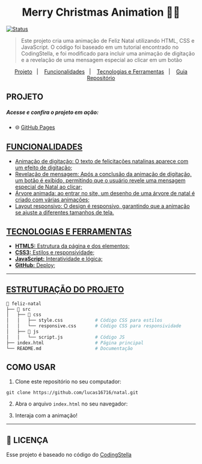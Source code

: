 <h1 align="center">Merry Christmas Animation 🎄✨</h1>
<div>

[![Status](https://img.shields.io/badge/Status-Finalizado-blue)]()

</div>

> Este projeto cria uma animação de Feliz Natal utilizando HTML, CSS e JavaScript. O código foi baseado em um tutorial encontrado no CodingStella, e foi modificado para incluir uma animação de digitação e a revelação de uma mensagem especial ao clicar em um botão

<p align="center">
  <a href="#projeto">Projeto</a>&nbsp;&nbsp;&nbsp;|&nbsp;&nbsp;&nbsp;
  <a href="#funcionalidades">Funcionalidades</a>&nbsp;&nbsp;&nbsp;|&nbsp;&nbsp;&nbsp;
  <a href="#tecnologias-e-ferramentas">Tecnologias e Ferramentas</a>&nbsp;&nbsp;&nbsp;|&nbsp;&nbsp;&nbsp;
  <a href="#estruturação-do-projeto">Guia Repositório</a>
</p>

<h2>PROJETO</h2>
<h5>Acesse e confira o projeto em ação:</h5>

- 🌐 <a href="https://lucas16716.github.io/natal/">GitHub Pages

<h2>FUNCIONALIDADES</h2>

- Animação de digitação: O texto de felicitações natalinas aparece com um efeito de digitação;
- Revelação de mensagem: Após a conclusão da animação de digitação, um botão é exibido, permitindo que o usuário revele uma mensagem especial de Natal ao clicar;
- Árvore animada: ao entrar no site, um desenho de uma árvore de natal é criado com várias animações;
- Layout responsivo: O design é responsivo, garantindo que a animação se ajuste a diferentes tamanhos de tela.

<h2>TECNOLOGIAS E FERRAMENTAS</h2>

- **HTML5:** Estrutura da página e dos elementos;
- **CSS3:** Estilos e responsividade;
- **JavaScript:** Interatividade e lógica;
- **GitHub:** Deploy;

---

<h2>ESTRUTURAÇÃO DO PROJETO</h2>

```bash
📁 feliz-natal
├── 📂 src
│   ├── 📂 css
│   │   ├── style.css            # Código CSS para estilos
│   │   └── responsive.css       # Código CSS para responsividade
│   ├── 📂 js
│   │   └── script.js            # Código JS
├── index.html                   # Página principal
└── README.md                    # Documentação
```

<h2>COMO USAR</h2>

1. Clone este repositório no seu computador:

```
git clone https://github.com/lucas16716/natal.git
```

2. Abra o arquivo `index.html` no seu navegador:

3. Interaja com a animação!

---

<h2>📝 LICENÇA</h2>
<p>Esse projeto é baseado no código do <a href="https://codingstella.com/how-to-create-merry-christmas-tree-animation-using-html-css-javascript/">CodingStella</p>
